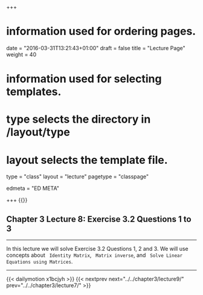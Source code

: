 +++
# information used for ordering pages.
date = "2016-03-31T13:21:43+01:00"
draft = false
title = "Lecture Page"
weight = 40

# information used for selecting templates.
# type selects the directory in /layout/type
# layout selects the template file.

type   = "class"
layout = "lecture"
pagetype = "classpage"





edmeta = "ED META"

+++
{{<credits ori="Maktab.pk" lec="Adil Mahmood" des="Qazi Rashid">}}

## Chapter 3 Lecture 8: Exercise 3.2 Questions 1 to 3
<hr>
<p class="lead">
In this lecture we will solve Exercise 3.2 Questions 1, 2 and 3.
We will use concepts about <code> Identity Matrix</code>, <code> Matrix inverse</code>,
and <code> Solve Linear Equations using Matrices</code>.
</p>
<hr>
{{< dailymotion x1bcjyh >}}
{{< nextprev next="../../chapter3/lecture9/"     prev="../../chapter3/lecture7/"  >}}

